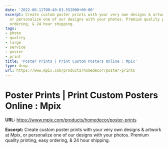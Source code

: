 ```yaml
---
date: '2022-08-11T00:40:03.552000+00:00'
excerpt: Create custom poster prints with your very own designs & artwork at Mpix,
  or personalize one of our designs with your photos. Premium quality printing, easy
  ordering, & 24 hour shipping.
tags:
- photo
- quality
- large
- service
- poster
- print
title: 'Poster Prints | Print Custom Posters Online : Mpix'
type: drop
url: https://www.mpix.com/products/homedecor/poster-prints
---
```


# Poster Prints | Print Custom Posters Online : Mpix

**URL:** https://www.mpix.com/products/homedecor/poster-prints

**Excerpt:** Create custom poster prints with your very own designs & artwork at Mpix, or personalize one of our designs with your photos. Premium quality printing, easy ordering, & 24 hour shipping.
